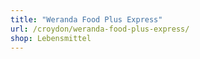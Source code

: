 ```yaml
---
title: "Weranda Food Plus Express"
url: /croydon/weranda-food-plus-express/
shop: Lebensmittel
---
```

